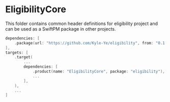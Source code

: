 # EligibilityCore

This folder contains common header definitions for eligibility project and can be used as a SwiftPM package in other projects.

```swift
dependencies: [
    .package(url: "https://github.com/Kyle-Ye/eligibility", from: "0.1.0"),
],
targets: [
    .target(
        ...
        dependencies: [
            .product(name: "EligibilityCore", package: "eligibility"),
            ...
        ],
    ),
    ...
]
```
